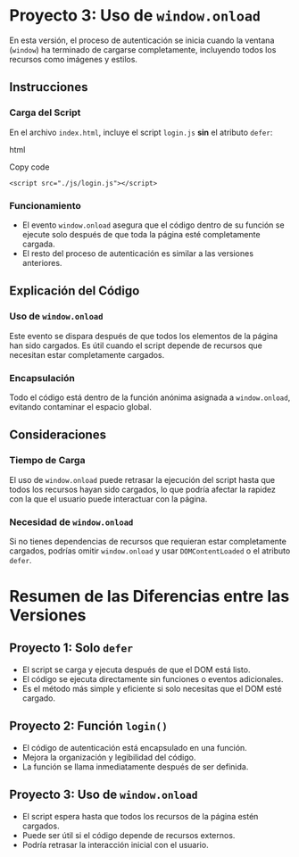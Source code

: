 Proyecto 3: Uso de `window.onload`
==================================

En esta versión, el proceso de autenticación se inicia cuando la ventana (`window`) ha terminado de cargarse completamente, incluyendo todos los recursos como imágenes y estilos.

Instrucciones
-------------

### Carga del Script

En el archivo `index.html`, incluye el script `login.js` **sin** el atributo `defer`:

html

Copy code

`<script src="./js/login.js"></script>`

### Funcionamiento

-   El evento `window.onload` asegura que el código dentro de su función se ejecute solo después de que toda la página esté completamente cargada.
-   El resto del proceso de autenticación es similar a las versiones anteriores.

Explicación del Código
----------------------

### Uso de `window.onload`

Este evento se dispara después de que todos los elementos de la página han sido cargados. Es útil cuando el script depende de recursos que necesitan estar completamente cargados.

### Encapsulación

Todo el código está dentro de la función anónima asignada a `window.onload`, evitando contaminar el espacio global.

Consideraciones
---------------

### Tiempo de Carga

El uso de `window.onload` puede retrasar la ejecución del script hasta que todos los recursos hayan sido cargados, lo que podría afectar la rapidez con la que el usuario puede interactuar con la página.

### Necesidad de `window.onload`

Si no tienes dependencias de recursos que requieran estar completamente cargados, podrías omitir `window.onload` y usar `DOMContentLoaded` o el atributo `defer`.

Resumen de las Diferencias entre las Versiones
==============================================

Proyecto 1: Solo `defer`
------------------------

-   El script se carga y ejecuta después de que el DOM está listo.
-   El código se ejecuta directamente sin funciones o eventos adicionales.
-   Es el método más simple y eficiente si solo necesitas que el DOM esté cargado.

Proyecto 2: Función `login()`
-----------------------------

-   El código de autenticación está encapsulado en una función.
-   Mejora la organización y legibilidad del código.
-   La función se llama inmediatamente después de ser definida.

Proyecto 3: Uso de `window.onload`
----------------------------------

-   El script espera hasta que todos los recursos de la página estén cargados.
-   Puede ser útil si el código depende de recursos externos.
-   Podría retrasar la interacción inicial con el usuario.